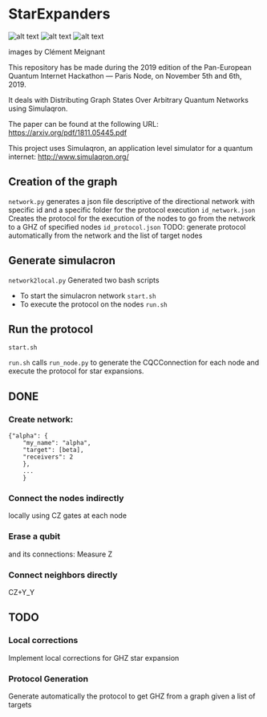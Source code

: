 # StarExpanders

![alt text](https://github.com/francois-marie/StarExpanders/blob/master/distribute_GHZ_arbitrary_network.png)
![alt text](https://github.com/francois-marie/StarExpanders/blob/master/Steiner_tree.png)
![alt text](https://github.com/francois-marie/StarExpanders/blob/master/generalized_entanglement_swapping.png)

images by Clément Meignant

This repository has be made during the 2019 edition of the Pan-European Quantum Internet Hackathon — Paris Node, on November 5th and 6th, 2019.

It deals with Distributing Graph States Over Arbitrary Quantum Networks using Simulaqron.

The paper can be found at the following URL:
https://arxiv.org/pdf/1811.05445.pdf

This project uses Simulaqron, an application level simulator for a quantum internet:
http://www.simulaqron.org/



## Creation of the graph

````network.py````
generates a json file descriptive of the directional network with specific id and a specific folder for the protocol execution
````id_network.json````
Creates the protocol for the execution of the nodes to go from the network to a GHZ of specified nodes
````id_protocol.json````
TODO: generate protocol automatically from the network and the list of target nodes

## Generate simulacron

````network2local.py````
Generated two bash scripts
* To start the simulacron network
````start.sh````
* To execute the protocol on the nodes
````run.sh````

## Run the protocol

````start.sh````

````run.sh```` calls ````run_node.py```` to generate the CQCConnection for each node and execute the protocol for star expansions.

## DONE

### Create network:
````
{"alpha": {
    "my_name": "alpha",
    "target": [beta],
    "receivers": 2
    },
    ...
    }
````

### Connect the nodes indirectly

locally using CZ gates at each node

### Erase a qubit

and its connections: Measure Z

### Connect neighbors directly

CZ+Y_Y

## TODO

### Local corrections

Implement local corrections for GHZ star expansion

### Protocol Generation

Generate automatically the protocol to get GHZ from a graph given a list of targets
